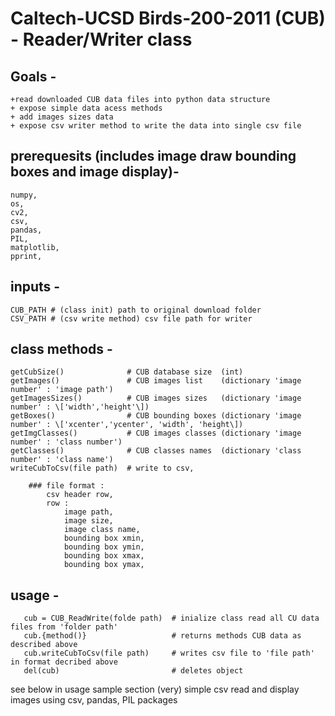 # Caltech-UCSD Birds-200-2011 (CUB) - Reader/Writer class

## Goals -   
    +read downloaded CUB data files into python data structure  
    + expose simple data acess methods 
    + add images sizes data  
    + expose csv writer method to write the data into single csv file  
      
## prerequesits (includes image draw bounding boxes and image display)-  
    numpy,  
    os,  
    cv2,  
    csv,  
    pandas,  
    PIL,  
    matplotlib,  
    pprint,  
  
  
## inputs -  
    CUB_PATH # (class init) path to original download folder  
    CSV_PATH # (csv write method) csv file path for writer  
         
## class methods -  
    getCubSize()              # CUB database size  (int)  
    getImages()               # CUB images list    (dictionary 'image number' : 'image path')  
    getImagesSizes()          # CUB images sizes   (dictionary 'image number' : \['width','height'\])  
    getBoxes()                # CUB bounding boxes (dictionary 'image number' : \['xcenter','ycenter', 'width', 'height\])  
    getImgClasses()           # CUB images classes (dictionary 'image number' : 'class number')  
    getClasses()              # CUB classes names  (dictionary 'class number' : 'class name')  
    writeCubToCsv(file path)  # write to csv,   
      
        ### file format :   
            csv header row,  
            row :  
                image path,  
                image size,  
                image class name,  
                bounding box xmin,  
                bounding box ymin,  
                bounding box xmax,  
                bounding box ymax,  
                  
                  
## usage -   
       cub = CUB_ReadWrite(folde path)  # inialize class read all CU data files from 'folder path'  
       cub.{method()}                   # returns methods CUB data as described above  
       cub.writeCubToCsv(file path)     # writes csv file to 'file path' in format decribed above  
       del(cub)                         # deletes object  
      
see below in usage sample section (very) simple csv read and display images using csv, pandas, PIL packages  
